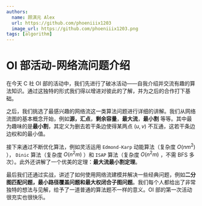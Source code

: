 ```yaml
---
authors:
  name: 顾淇元 Alex
  url: https://github.com/phoeniiix1203
  image_url: https://github.com/phoeniiix1203.png
tags: [algorithm]
---
```


# OI 部活动-网络流问题介绍

在今天 C 社 OI 部的活动中，我们先进行了破冰活动——自我介绍并交流有趣的算法知识。通过这独特的形式我们得以增进对彼此的了解，并为之后的合作打下基础。

之后，我们挑选了最感兴趣的网络流这一类算法问题进行详细的讲解。我们从网络流图的基本概念开始，例如**源，汇点**，**剩余容量**，**最大流**，**最小割** 等等。其中最为趣味的是**最小割**，其定义为删去若干条边使得某两点 $(u,v)$ 不互通，这若干条边边权和的最小值。

接下来通过不断优化算法，例如灵活运用 `Edmond-Karp` 动能算法（复杂度 $O(nm^2)$ ）， `Dinic` 算法（复杂度 $O(n^2m)$ ）和 `ISAP` 算法（复杂度 $O(n^2m)$ ，不需 BFS 多次）。此外还讲解了一个优美的定理：**最大流最小割定理**。

最后我们还通过实战，讲述了如何使用网络流建模并解决一些经典问题，例如**二分图匹配问题，最小路径覆盖问题和最大权闭合子图问题**。我们每个人都给出了非常独特的想法与见解，给予了一道普通的算法题不一样的意义。OI 部的第一次活动很充实也很快乐。


